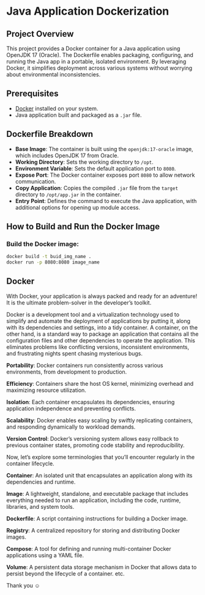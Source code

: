 # Java Application Dockerization

## Project Overview

This project provides a Docker container for a Java application using OpenJDK 17 (Oracle). The Dockerfile enables packaging, configuring, and running the Java app in a portable, isolated environment. By leveraging Docker, it simplifies deployment across various systems without worrying about environmental inconsistencies.

## Prerequisites

- [Docker](https://docs.docker.com/get-docker/) installed on your system.
- Java application built and packaged as a `.jar` file.

## Dockerfile Breakdown

- **Base Image**: The container is built using the `openjdk:17-oracle` image, which includes OpenJDK 17 from Oracle.
- **Working Directory**: Sets the working directory to `/opt`.
- **Environment Variable**: Sets the default application port to `8080`.
- **Expose Port**: The Docker container exposes port `8080` to allow network communication.
- **Copy Application**: Copies the compiled `.jar` file from the `target` directory to `/opt/app.jar` in the container.
- **Entry Point**: Defines the command to execute the Java application, with additional options for opening up module access.

## How to Build and Run the Docker Image

### Build the Docker image:

```bash
docker build -t buid_img_name .
docker run -p 8080:8080 image_name
```

## Docker
With Docker, your application is always packed and ready for an adventure! It is the ultimate problem-solver in the developer’s toolkit.

Docker is a development tool and a virtualization technology used to simplify and automate the deployment of applications by putting it, along with its dependencies and settings, into a tidy container. A container, on the other hand, is a standard way to package an application that contains all the configuration files and other dependencies to operate the application. This eliminates problems like conflicting versions, inconsistent environments, and frustrating nights spent chasing mysterious bugs.

**Portability**: Docker containers run consistently across various environments, from development to production.

**Efficiency**: Containers share the host OS kernel, minimizing overhead and maximizing resource utilization.

**Isolation**: Each container encapsulates its dependencies, ensuring application independence and preventing conflicts.

**Scalability**: Docker enables easy scaling by swiftly replicating containers, and responding dynamically to workload demands.

**Version Control**: Docker’s versioning system allows easy rollback to previous container states, promoting code stability and reproducibility.


Now, let’s explore some terminologies that you’ll encounter regularly in the container lifecycle.

**Container**: An isolated unit that encapsulates an application along with its dependencies and runtime.

**Image**: A lightweight, standalone, and executable package that includes everything needed to run an application, including the code, runtime, libraries, and system tools.

**Dockerfile**: A script containing instructions for building a Docker image.

**Registry**: A centralized repository for storing and distributing Docker images.

**Compose**: A tool for defining and running multi-container Docker applications using a YAML file.

**Volume**: A persistent data storage mechanism in Docker that allows data to persist beyond the lifecycle of a container. etc.


Thank you ☺️ 

